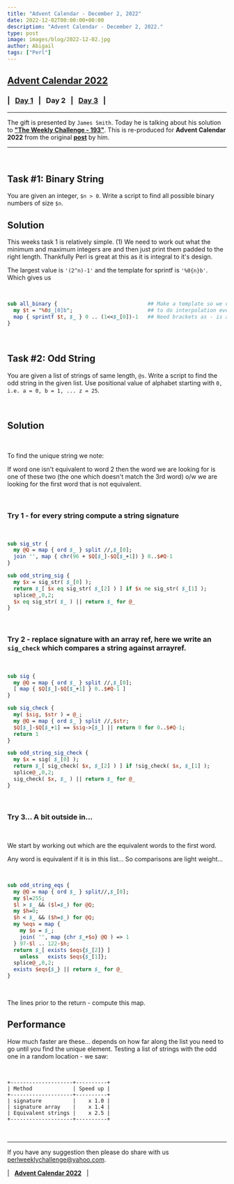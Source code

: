 ```yaml
---
title: "Advent Calendar - December 2, 2022"
date: 2022-12-02T00:00:00+00:00
description: "Advent Calendar - December 2, 2022."
type: post
image: images/blog/2022-12-02.jpg
author: Abigail
tags: ["Perl"]
---
```


## [**Advent Calendar 2022**](/blog/advent-calendar-2022)
### | &nbsp; [**Day 1**](/blog/advent-calendar-2022-12-01) &nbsp; | &nbsp; **Day 2** &nbsp; | &nbsp; [**Day 3**](/blog/advent-calendar-2022-12-03) &nbsp; |
***

The gift is presented by `James Smith`. Today he is talking about his solution to [**"The Weekly Challenge - 193"**](/blog/perl-weekly-challenge-193). This is re-produced for **Advent Calendar 2022** from the original [**post**](https://github.com/manwar/perlweeklychallenge-club/tree/master/challenge-193/james-smith#readme) by him.

***

<br>

## Task #1: Binary String

You are given an integer, `$n > 0`. Write a script to find all possible binary numbers of size `$n`.

## Solution

This weeks task 1 is relatively simple. (1) We need to work out what the minimum and maximum integers are and then just print them padded to the right length. Thankfully Perl is great at this as it is integral to it's design.

The largest value is `'(2^n)-1'` and the template for sprintf is `'%0{n}b'`. Which gives us

<br>

```perl
sub all_binary {                             ## Make a template so we don't have
  my $t = "%0$_[0]b";                        ## to do interpolation everytime
  map { sprintf $t, $_ } 0 .. (1<<$_[0])-1   ## Need brackets as - is actioned
}
```

<br>

## Task #2: Odd String

You are given a list of strings of same length, `@s`. Write a script to find the odd string in the given list. Use positional value of alphabet starting with `0, i.e. a = 0, b = 1, ... z = 25`.

<br>

## Solution

<br>

To find the unique string we note:

If word one isn't equivalent to word 2 then the word we are looking for is one of these two (the one which doesn't match the 3rd word) o/w we are looking for the first word that is not equivalent.

<br>

### Try 1 - for every string compute a string signature

<br>

```perl
sub sig_str {
  my @Q = map { ord $_ } split //,$_[0];
  join '', map { chr(96 + $Q[$_]-$Q[$_+1]) } 0..$#Q-1
}

sub odd_string_sig {
  my $x = sig_str( $_[0] );
  return $_[ $x eq sig_str( $_[2] ) ] if $x ne sig_str( $_[1] );
  splice@_,0,2;
  $x eq sig_str( $_ ) || return $_ for @_
}
```

<br>

### Try 2 - replace signature with an array ref, here we write an `sig_check` which compares a string against arrayref.

<br>

```perl
sub sig {
  my @Q = map { ord $_ } split //,$_[0];
  [ map { $Q[$_]-$Q[$_+1] } 0..$#Q-1 ]
}

sub sig_check {
  my( $sig, $str ) = @_;
  my @Q = map { ord $_ } split //,$str;
  $Q[$_]-$Q[$_+1] == $sig->[$_] || return 0 for 0..$#Q-1;
  return 1
}

sub odd_string_sig_check {
  my $x = sig( $_[0] );
  return $_[ sig_check( $x, $_[2] ) ] if !sig_check( $x, $_[1] );
  splice@_,0,2;
  sig_check( $x, $_ ) || return $_ for @_
}
```

<br>

### Try 3... A bit outside in...

<br>

We start by working out which are the equivalent words to the first word.

Any word is equivalent if it is in this list... So comparisons are light weight...

<br>

```perl
sub odd_string_eqs {
  my @Q = map { ord $_ } split//,$_[0];
  my $l=255;
  $l > $_ && ($l=$_) for @Q;
  my $h=0;
  $h < $_ && ($h=$_) for @Q;
  my %eqs = map {
    my $o = $_;
    join( '', map {chr $_+$o} @Q ) => 1
  } 97-$l .. 122-$h;
  return $_[ exists $eqs{$_[2]} ]
    unless   exists $eqs{$_[1]};
  splice@_,0,2;
  exists $eqs{$_} || return $_ for @_
}
```

<br>

The lines prior to the return - compute this map.

## Performance

How much faster are these... depends on how far along the list you need to go until you find the unique element. Testing a list of strings with the odd one in a random location - we saw:

<br>

    +--------------------+----------+
    | Method             | Speed up |
    +--------------------+----------+
    | signature          |    x 1.0 |
    | signature array    |    x 1.4 |
    | Equivalent strings |    x 2.5 |
    +--------------------+----------+

<br>

***

If you have any suggestion then please do share with us <perlweeklychallenge@yahoo.com>.

| &nbsp; [**Advent Calendar 2022**](/blog/advent-calendar-2022) &nbsp; |

